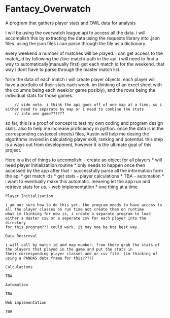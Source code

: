 # Fantacy_Overwatch
A program that gathers player stats and OWL data for analysis

I will be using the overwatch league api to access all the data. i will accomplish this by extracting the data using the requests 
library into .json files. using the json files i can parse through the file as a dictionary.

every weekend a number of matches will be played. i can get access to the match_id by following the /live-match/ path in the api.
i will need to find a way to automatically(manually first) get each match id for the weekend. that way i dont have to parse through the 
master match list. 

form the data of each match i will create player objects. each player will have a portfolio of their stats each week. im thinking of
an excel sheet with the columns being each week(or game posibly), and the rows being the individual stats for those games. 

		// side note. i think the api goes off of one map at a time. so i either need to separate by map or i need to combine the stats 
		// into one game??????

so far, this is a proof of concept to test my own coding and program design skills. also to help me increase proficiency in python. 
once the data is in the corresponding csv(excel sheets) files, Austin will help me desing the algorithms involed in calculating player skill,
ranking and potential. this step is a ways out from development, however it is the ultimate goal of this project. 

Here is a list of things to accomplish:
	- create an object for all players
		* will need player initializatiion routine
		* only needs to happen once then accessed by the app after that
	- successfully parse all the information form the api
		* get match ids
		* get stats
	- player calculations
		* TBA
	- automation
		* i want to eventually make this automatic. meaning let the app run and retrieve stats for us.
	- web implementation
		* one thing at a time


	Player Initialization

	i am not sure how to do this yet. the program needs to have access to all the player classes on run time not create them on runtime
	what im thinking for now is, i create a separate program to load either a master csv or a seperate csv for each player into the directory
	for this program??? could work. it may noe be hte best way.

	Data Retireval

	i will call by match id and map number. from there grab the stats of the players that played in the game and put the stats in
	their corresponding player classes and or csv file. (im thinking of using a PANDAS data frame for this????)
	
	Calculations

	TBA

	Automation

	TBA

	Web implementation

	TBA